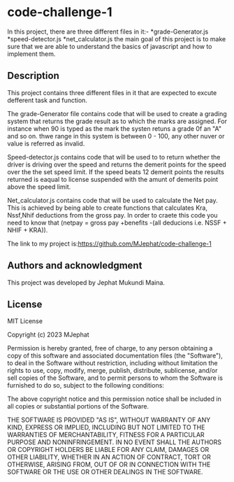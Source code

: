 # code-challenge-1
In this project, there are three different files in it:-
        *grade-Generator.js
        *speed-detector.js
        *net_calculator.js
the main goal of this project is to make sure that we are able to understand the basics of javascript and how to implement them.

## Description
This project contains three different files in it that are expected to excute defferent task and function.
    
The grade-Generator file contains code that will be used to create a grading system that returns the grade result as to which the marks are
assigned. For instance  when 90 is typed as the mark the systen retuns a grade 0f an "A" and so on. thwe range in this system is between  0 - 100, any other nuver or value is referred as invalid.

Speed-detector.js contains code that will be used to to return whether the driver is driving over the speed and returns the demerit points for the speed over the the set speed limit. If the speed beats 12 demerit points the results returned is eaqual to license suspended with the amunt of demerits point above the speed limit.

Net_calculator.js contains code that will be used to calculate the Net pay.
This is achieved by being able to create functions that calculates Kra, Nssf,Nhif deductions from the gross pay. In order to craete this code you need to know that (netpay = gross pay +benefits -(all deducions i.e. NSSF + NHIF + KRA)).

The link to my project is:https://github.com/MJephat/code-challenge-1

## Authors and acknowledgment
This project was developed by Jephat Mukundi Maina.

## License
MIT License

Copyright (c) 2023 MJephat

Permission is hereby granted, free of charge, to any person obtaining a copy
of this software and associated documentation files (the "Software"), to deal
in the Software without restriction, including without limitation the rights
to use, copy, modify, merge, publish, distribute, sublicense, and/or sell
copies of the Software, and to permit persons to whom the Software is
furnished to do so, subject to the following conditions:

The above copyright notice and this permission notice shall be included in all
copies or substantial portions of the Software.

THE SOFTWARE IS PROVIDED "AS IS", WITHOUT WARRANTY OF ANY KIND, EXPRESS OR
IMPLIED, INCLUDING BUT NOT LIMITED TO THE WARRANTIES OF MERCHANTABILITY,
FITNESS FOR A PARTICULAR PURPOSE AND NONINFRINGEMENT. IN NO EVENT SHALL THE
AUTHORS OR COPYRIGHT HOLDERS BE LIABLE FOR ANY CLAIM, DAMAGES OR OTHER
LIABILITY, WHETHER IN AN ACTION OF CONTRACT, TORT OR OTHERWISE, ARISING FROM,
OUT OF OR IN CONNECTION WITH THE SOFTWARE OR THE USE OR OTHER DEALINGS IN THE
SOFTWARE.


    
